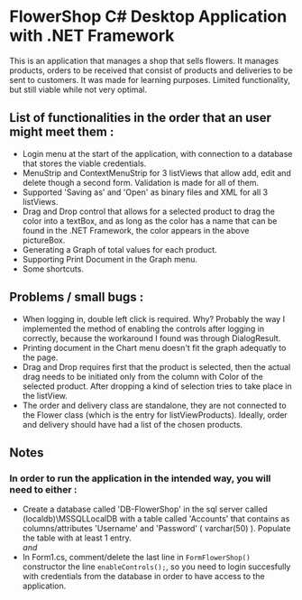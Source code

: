 # FlowerShop C# Desktop Application with .NET Framework
This is an application that manages a shop that sells flowers. It manages products, orders to be received that consist of products and deliveries to be sent to customers. It was made for learning purposes. Limited functionality, but still viable while not very optimal.

## List of functionalities in the order that an user might meet them : 
* Login menu at the start of the application, with connection to a database that stores the viable credentials.
* MenuStrip and ContextMenuStrip for 3 listViews that allow add, edit and delete though a second form. Validation is made for all of them.
* Supported 'Saving as' and 'Open' as binary files and XML for all 3 listViews.
* Drag and Drop control that allows for a selected product to drag the color into a textBox, and as long as the color has a name that can be found in the .NET Framework, the color appears in the above pictureBox.
* Generating a Graph of total values for each product.
* Supporting Print Document in the Graph menu. 
* Some shortcuts.

## Problems / small bugs :  
* When logging in, double left click is required. Why? Probably the way I implemented the method of enabling the controls after logging in correctly, because the workaround I found was through DialogResult.
* Printing document in the Chart menu doesn't fit the graph adequatly to the page.
* Drag and Drop requires first that the product is selected, then the actual drag needs to be initiated only from the column with Color of the selected product. After dropping a kind of selection tries to take place in the listView.
* The order and delivery class are standalone, they are not connected to the Flower class (which is the entry for listViewProducts). Ideally, order and delivery should have had a list of the chosen products. 

## Notes
### In order to run the application in the intended way, you will need to either :
* Create a database called 'DB-FlowerShop' in the sql server called (localdb)\MSSQLLocalDB with a table called 'Accounts' that contains as columns/attributes 'Username' and 'Password' ( varchar(50) ). Populate the table with at least 1 entry.  
_and_
* In Form1.cs, comment/delete the last line in `FormFlowerShop()` constructor the line `enableControls();`, so you need to login succesfully with credentials from the database in order to have access to the application.
